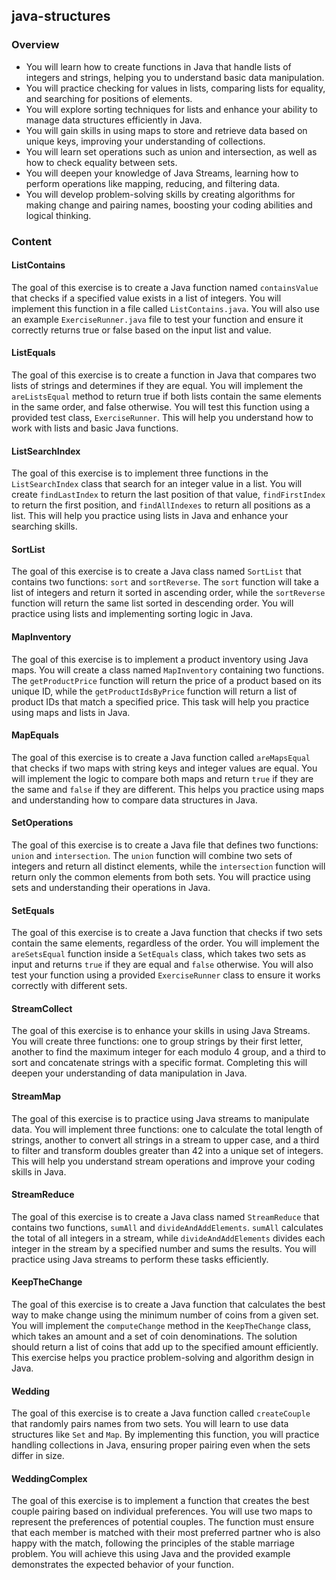 ## java-structures

### Overview

- You will learn how to create functions in Java that handle lists of integers
  and strings, helping you to understand basic data manipulation.
- You will practice checking for values in lists, comparing lists for equality,
  and searching for positions of elements.
- You will explore sorting techniques for lists and enhance your ability to
  manage data structures efficiently in Java.
- You will gain skills in using maps to store and retrieve data based on unique
  keys, improving your understanding of collections.
- You will learn set operations such as union and intersection, as well as how
  to check equality between sets.
- You will deepen your knowledge of Java Streams, learning how to perform
  operations like mapping, reducing, and filtering data.
- You will develop problem-solving skills by creating algorithms for making
  change and pairing names, boosting your coding abilities and logical thinking.

### Content

#### ListContains

The goal of this exercise is to create a Java function named `containsValue`
that checks if a specified value exists in a list of integers. You will
implement this function in a file called `ListContains.java`. You will also use
an example `ExerciseRunner.java` file to test your function and ensure it
correctly returns true or false based on the input list and value.

#### ListEquals

The goal of this exercise is to create a function in Java that compares two
lists of strings and determines if they are equal. You will implement the
`areListsEqual` method to return true if both lists contain the same elements in
the same order, and false otherwise. You will test this function using a
provided test class, `ExerciseRunner`. This will help you understand how to work
with lists and basic Java functions.

#### ListSearchIndex

The goal of this exercise is to implement three functions in the
`ListSearchIndex` class that search for an integer value in a list. You will
create `findLastIndex` to return the last position of that value,
`findFirstIndex` to return the first position, and `findAllIndexes` to return
all positions as a list. This will help you practice using lists in Java and
enhance your searching skills.

#### SortList

The goal of this exercise is to create a Java class named `SortList` that
contains two functions: `sort` and `sortReverse`. The `sort` function will take
a list of integers and return it sorted in ascending order, while the
`sortReverse` function will return the same list sorted in descending order. You
will practice using lists and implementing sorting logic in Java.

#### MapInventory

The goal of this exercise is to implement a product inventory using Java maps.
You will create a class named `MapInventory` containing two functions. The
`getProductPrice` function will return the price of a product based on its
unique ID, while the `getProductIdsByPrice` function will return a list of
product IDs that match a specified price. This task will help you practice using
maps and lists in Java.

#### MapEquals

The goal of this exercise is to create a Java function called `areMapsEqual`
that checks if two maps with string keys and integer values are equal. You will
implement the logic to compare both maps and return `true` if they are the same
and `false` if they are different. This helps you practice using maps and
understanding how to compare data structures in Java.

#### SetOperations

The goal of this exercise is to create a Java file that defines two functions:
`union` and `intersection`. The `union` function will combine two sets of
integers and return all distinct elements, while the `intersection` function
will return only the common elements from both sets. You will practice using
sets and understanding their operations in Java.

#### SetEquals

The goal of this exercise is to create a Java function that checks if two sets
contain the same elements, regardless of the order. You will implement the
`areSetsEqual` function inside a `SetEquals` class, which takes two sets as
input and returns `true` if they are equal and `false` otherwise. You will also
test your function using a provided `ExerciseRunner` class to ensure it works
correctly with different sets.

#### StreamCollect

The goal of this exercise is to enhance your skills in using Java Streams. You
will create three functions: one to group strings by their first letter, another
to find the maximum integer for each modulo 4 group, and a third to sort and
concatenate strings with a specific format. Completing this will deepen your
understanding of data manipulation in Java.

#### StreamMap

The goal of this exercise is to practice using Java streams to manipulate data.
You will implement three functions: one to calculate the total length of
strings, another to convert all strings in a stream to upper case, and a third
to filter and transform doubles greater than 42 into a unique set of integers.
This will help you understand stream operations and improve your coding skills
in Java.

#### StreamReduce

The goal of this exercise is to create a Java class named `StreamReduce` that
contains two functions, `sumAll` and `divideAndAddElements`. `sumAll` calculates
the total of all integers in a stream, while `divideAndAddElements` divides each
integer in the stream by a specified number and sums the results. You will
practice using Java streams to perform these tasks efficiently.

#### KeepTheChange

The goal of this exercise is to create a Java function that calculates the best
way to make change using the minimum number of coins from a given set. You will
implement the `computeChange` method in the `KeepTheChange` class, which takes
an amount and a set of coin denominations. The solution should return a list of
coins that add up to the specified amount efficiently. This exercise helps you
practice problem-solving and algorithm design in Java.

#### Wedding

The goal of this exercise is to create a Java function called `createCouple`
that randomly pairs names from two sets. You will learn to use data structures
like `Set` and `Map`. By implementing this function, you will practice handling
collections in Java, ensuring proper pairing even when the sets differ in size.

#### WeddingComplex

The goal of this exercise is to implement a function that creates the best
couple pairing based on individual preferences. You will use two maps to
represent the preferences of potential couples. The function must ensure that
each member is matched with their most preferred partner who is also happy with
the match, following the principles of the stable marriage problem. You will
achieve this using Java and the provided example demonstrates the expected
behavior of your function.

